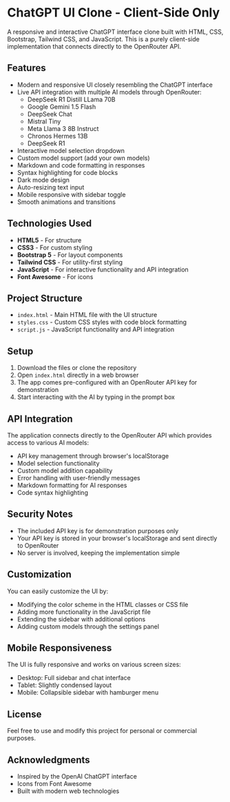 # ChatGPT UI Clone - Client-Side Only

A responsive and interactive ChatGPT interface clone built with HTML, CSS, Bootstrap, Tailwind CSS, and JavaScript. This is a purely client-side implementation that connects directly to the OpenRouter API.

## Features

- Modern and responsive UI closely resembling the ChatGPT interface
- Live API integration with multiple AI models through OpenRouter:
  - DeepSeek R1 Distill LLama 70B
  - Google Gemini 1.5 Flash
  - DeepSeek Chat
  - Mistral Tiny
  - Meta Llama 3 8B Instruct
  - Chronos Hermes 13B
  - DeepSeek R1
- Interactive model selection dropdown
- Custom model support (add your own models)
- Markdown and code formatting in responses
- Syntax highlighting for code blocks
- Dark mode design
- Auto-resizing text input
- Mobile responsive with sidebar toggle
- Smooth animations and transitions

## Technologies Used

- **HTML5** - For structure
- **CSS3** - For custom styling
- **Bootstrap 5** - For layout components
- **Tailwind CSS** - For utility-first styling
- **JavaScript** - For interactive functionality and API integration
- **Font Awesome** - For icons

## Project Structure

- `index.html` - Main HTML file with the UI structure
- `styles.css` - Custom CSS styles with code block formatting
- `script.js` - JavaScript functionality and API integration

## Setup

1. Download the files or clone the repository
2. Open `index.html` directly in a web browser
3. The app comes pre-configured with an OpenRouter API key for demonstration
4. Start interacting with the AI by typing in the prompt box

## API Integration

The application connects directly to the OpenRouter API which provides access to various AI models:

- API key management through browser's localStorage
- Model selection functionality
- Custom model addition capability
- Error handling with user-friendly messages
- Markdown formatting for AI responses
- Code syntax highlighting

## Security Notes

- The included API key is for demonstration purposes only
- Your API key is stored in your browser's localStorage and sent directly to OpenRouter
- No server is involved, keeping the implementation simple

## Customization

You can easily customize the UI by:

- Modifying the color scheme in the HTML classes or CSS file
- Adding more functionality in the JavaScript file
- Extending the sidebar with additional options
- Adding custom models through the settings panel

## Mobile Responsiveness

The UI is fully responsive and works on various screen sizes:
- Desktop: Full sidebar and chat interface
- Tablet: Slightly condensed layout
- Mobile: Collapsible sidebar with hamburger menu

## License

Feel free to use and modify this project for personal or commercial purposes.

## Acknowledgments

- Inspired by the OpenAI ChatGPT interface
- Icons from Font Awesome
- Built with modern web technologies 